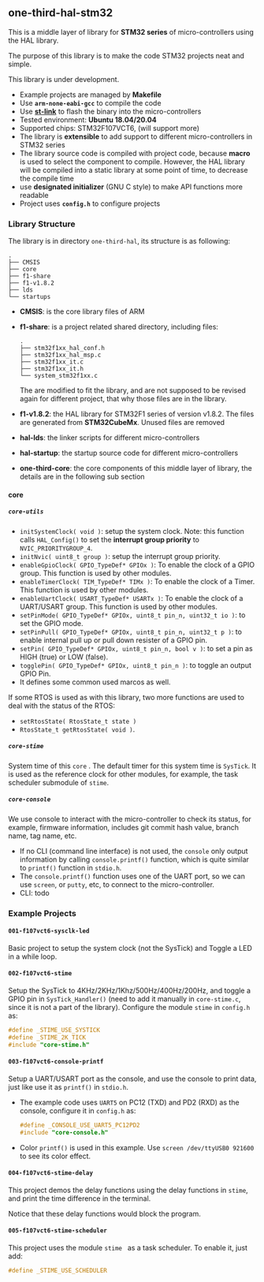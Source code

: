 ## one-third-hal-stm32

This is a middle layer of library for **STM32 series** of micro-controllers using the HAL library.

The purpose of this library is to make the code STM32 projects neat and simple.

This library is under development.

* Example projects are managed by **Makefile**
* Use **`arm-none-eabi-gcc`** to compile the code
* Use [**st-link**](https://github.com/stlink-org/stlink) to flash the binary into the micro-controllers
* Tested environment: **Ubuntu 18.04/20.04**
* Supported chips: STM32F107VCT6, (will support more)
* The library is **extensible** to add support to different micro-controllers in STM32 series
* The library source code is compiled with project code, because **macro** is used to select the component to compile. However, the HAL library will be compiled into a static library at some point of time, to decrease the compile time
* use **designated initializer** (GNU C style)  to make API functions more readable
* Project uses **`config.h`** to configure projects

### Library Structure

The library is in directory `one-third-hal`, its structure is as following:

```text
.
├── CMSIS
├── core
├── f1-share
├── f1-v1.8.2
├── lds
└── startups
```

* **CMSIS**: is the core library files of ARM

* **f1-share**: is a project related shared directory, including files:

  ```text
  .
  ├── stm32f1xx_hal_conf.h
  ├── stm32f1xx_hal_msp.c
  ├── stm32f1xx_it.c
  ├── stm32f1xx_it.h
  └── system_stm32f1xx.c
  ```

  The are modified to fit the library, and are not supposed to be revised again for different project, that why those files are in the library.

* **f1-v1.8.2**: the HAL library for STM32F1 series of version v1.8.2. The files are generated from **STM32CubeMx**. Unused files are removed

* **hal-lds**: the linker scripts for different micro-controllers

* **hal-startup**: the startup source code for different micro-controllers

* **one-third-core**: the core components of this middle layer of library, the details are in the following sub section

#### core

##### `core-utils`

* `initSystemClock( void )`: setup the system clock. Note: this function calls `HAL_Config()` to set the **interrupt group priority** to `NVIC_PRIORITYGROUP_4`.
* `initNvic( uint8_t group )`: setup the interrupt group priority.
* `enableGpioClock( GPIO_TypeDef* GPIOx )`: To enable the clock of a GPIO group. This function is used by other modules.
* `enableTimerClock( TIM_TypeDef* TIMx )`: To enable the clock of a Timer. This function is used by other modules.
* `enableUartClock( USART_TypeDef* USARTx )`: To enable the clock of a UART/USART group. This function is used by other modules.
* `setPinMode( GPIO_TypeDef* GPIOx, uint8_t pin_n, uint32_t io )`: to set the GPIO mode.
* `setPinPull( GPIO_TypeDef* GPIOx, uint8_t pin_n, uint32_t p )`: to enable internal pull up or pull down resister of a GPIO pin. 
* `setPin( GPIO_TypeDef* GPIOx, uint8_t pin_n, bool v )`: to set a pin as HIGH (true) or LOW (false).
* `togglePin( GPIO_TypeDef* GPIOx, uint8_t pin_n )`: to toggle an output GPIO Pin.
* It defines some common used marcos as well.

If some RTOS is used as with this library, two more functions are used to deal with the status of the RTOS:

* `setRtosState( RtosState_t state )`
* `RtosState_t getRtosState( void )`.

##### `core-stime`

System time of this `core` . The default timer for this system time is `SysTick`. It is used as the reference clock for other modules, for example, the task scheduler submodule of `stime`.

##### `core-console`

We use console to interact with the micro-controller to check its status, for example, firmware information, includes git commit hash value, branch name, tag name, etc.

* If no CLI (command line interface) is not used, the `console` only output information by calling `console.printf()` function, which is quite similar to `printf()` function in `stdio.h`.
* The `console.printf()` function uses one of the UART port, so we can use `screen`, or `putty`, etc, to connect to the micro-controller.
* CLI: todo

### Example Projects

#### `001-f107vct6-sysclk-led`

Basic project to setup the system clock (not the SysTick) and Toggle a LED in a while loop.

#### `002-f107vct6-stime`

Setup the SysTick to 4KHz/2KHz/1Khz/500Hz/400Hz/200Hz, and toggle a GPIO pin in `SysTick_Handler()` (need to add it manually in `core-stime.c`, since it is not a part of the library). Configure the module `stime` in `config.h` as:

```c
#define _STIME_USE_SYSTICK
#define _STIME_2K_TICK
#include "core-stime.h"
```



#### `003-f107vct6-console-printf`

Setup a UART/USART port as the console, and use the console to print data, just like use it as `printf()` in `stdio.h`.

* The example code uses `UART5` on PC12 (TXD) and PD2 (RXD) as the console, configure it in `config.h` as:

  ```c
  #define _CONSOLE_USE_UART5_PC12PD2
  #include "core-console.h"
  ```

* Color `printf()` is used in this example. Use `screen /dev/ttyUSB0 921600` to see its color effect.

#### `004-f107vct6-stime-delay`

This project demos the delay functions using the delay functions in `stime`, and print the time difference in the terminal.

Notice that these delay functions would block the program.

#### `005-f107vct6-stime-scheduler`

This project uses the module `stime ` as a task scheduler. To enable it, just add:

```c
#define _STIME_USE_SCHEDULER
```

